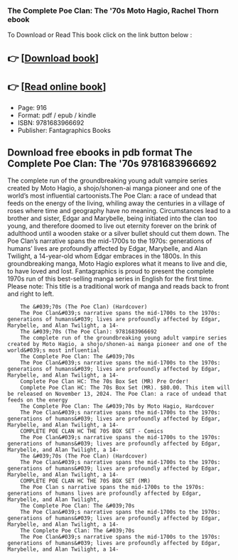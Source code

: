 ### The Complete Poe Clan: The '70s Moto Hagio, Rachel Thorn ebook

To Download or Read This book click on the link button below :

## 👉  [**[Download book](http://ebooksharez.info/download.php?group=book&from=github.com&id=722134&lnk=1081 "Download book")**]

## 👉  [**[Read online book](http://ebooksharez.info/download.php?group=book&from=github.com&id=722134&lnk=1081 "Read online book")**]


* Page: 916
* Format: pdf / epub / kindle
* ISBN: 9781683966692
* Publisher: Fantagraphics Books



## Download free ebooks in pdb format The Complete Poe Clan: The '70s 9781683966692



The complete run of the groundbreaking young adult vampire series created by Moto Hagio, a shojo/shonen-ai manga pioneer and one of the world’s most influential cartoonists.The Poe Clan: a race of undead that feeds on the energy of the living, whiling away the centuries in a village of roses where time and geography have no meaning. Circumstances lead to a brother and sister, Edgar and Marybelle, being initiated into the clan too young, and therefore doomed to live out eternity forever on the brink of adulthood until a wooden stake or a silver bullet should cut them down. The Poe Clan’s narrative spans the mid-1700s to the 1970s: generations of humans’ lives are profoundly affected by Edgar, Marybelle, and Alan Twilight, a 14-year-old whom Edgar embraces in the 1800s. In this groundbreaking manga, Moto Hagio explores what it means to live and die, to have loved and lost. Fantagraphics is proud to present the complete 1970s run of this best-selling manga series in English for the first time. Please note: This title is a traditional work of manga and reads back to front and right to left.


        The &#039;70s (The Poe Clan) (Hardcover)
        The Poe Clan&#039;s narrative spans the mid-1700s to the 1970s: generations of humans&#039; lives are profoundly affected by Edgar, Marybelle, and Alan Twilight, a 14- 
        The &#039;70s (The Poe Clan): 9781683966692
        The complete run of the groundbreaking young adult vampire series created by Moto Hagio, a shojo/shonen-ai manga pioneer and one of the world&#039;s most influential 
        The Complete Poe Clan: The &#039;70s
        The Poe Clan&#039;s narrative spans the mid-1700s to the 1970s: generations of humans&#039; lives are profoundly affected by Edgar, Marybelle, and Alan Twilight, a 14- 
        Complete Poe Clan HC: The 70s Box Set (MR) Pre Order!
        Complete Poe Clan HC: The 70s Box Set (MR). $80.00. This item will be released on November 13, 2024. The Poe Clan: a race of undead that feeds on the energy 
        The Complete Poe Clan: The &#039;70s by Moto Hagio, Hardcover
        The Poe Clan&#039;s narrative spans the mid-1700s to the 1970s: generations of humans&#039; lives are profoundly affected by Edgar, Marybelle, and Alan Twilight, a 14- 
        COMPLETE POE CLAN HC THE 70S BOX SET - Comics
        The Poe Clan&#039;s narrative spans the mid-1700s to the 1970s: generations of humans&#039; lives are profoundly affected by Edgar, Marybelle, and Alan Twilight, a 14- 
        The &#039;70s (The Poe Clan) (Hardcover)
        The Poe Clan&#039;s narrative spans the mid-1700s to the 1970s: generations of humans&#039; lives are profoundly affected by Edgar, Marybelle, and Alan Twilight, a 14- 
        COMPLETE POE CLAN HC THE 70S BOX SET (MR)
        The Poe Clan s narrative spans the mid-1700s to the 1970s: generations of humans lives are profoundly affected by Edgar, Marybelle, and Alan Twilight, 
        The Complete Poe Clan: The &#039;70s
        The Poe Clan&#039;s narrative spans the mid-1700s to the 1970s: generations of humans&#039; lives are profoundly affected by Edgar, Marybelle, and Alan Twilight, a 14- 
        The Complete Poe Clan: The &#039;70s
        The Poe Clan&#039;s narrative spans the mid-1700s to the 1970s: generations of humans&#039; lives are profoundly affected by Edgar, Marybelle, and Alan Twilight, a 14- 
    




